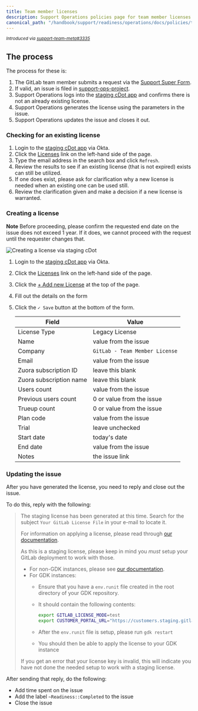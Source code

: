 ```yaml
---
title: Team member licenses
description: Support Operations policies page for team member licenses
canonical_path: "/handbook/support/readiness/operations/docs/policies/team_member_licenses"
---
```


<sup>*Introduced via [support-team-meta#3335](https://gitlab.com/gitlab-com/support/support-team-meta/-/issues/3335)*</sup>

## The process

The process for these is:

1. The GitLab team member submits a request via the
   [Support Super Form](https://support-super-form-gitlab-com-support-support-op-651f22e90ce6d7.gitlab.io/).
1. If valid, an issue is filed in
   [support-ops-project](https://gitlab.com/gitlab-com/support/support-ops/support-ops-project).
1. Support Operations logs into the
   [staging cDot app](https://customers.staging.gitlab.com/admin/license/new_license)
   and confirms there is not an already existing license.
1. Support Operations generates the license using the parameters in the issue.
1. Support Operations updates the issue and closes it out.

### Checking for an existing license

1. Login to the
   [staging cDot app](https://customers.staging.gitlab.com/admins/sign_in) via
   Okta.
1. Click the [Licenses](https://customers.staging.gitlab.com/admin/license) link
   on the left-hand side of the page.
1. Type the email address in the search box and click `Refresh`.
1. Review the results to see if an existing license (that is not expired) exists
   can still be utilized.
1. If one does exist, please ask for clarification why a new license is needed
   when an existing one can be used still.
1. Review the clarification given and make a decision if a new license is
   warranted.

### Creating a license

**Note** Before proceeding, please confirm the requested end date on the issue
does not exceed 1 year. If it does, we cannot proceed with the request until
the requester changes that.

![Creating a license via staging cDot](/images/support/readiness/operations/generating_license_via_staging.gif)

1. Login to the
   [staging cDot app](https://customers.staging.gitlab.com/admins/sign_in) via
   Okta.
1. Click the [Licenses](https://customers.staging.gitlab.com/admin/license) link
   on the left-hand side of the page.
1. Click the
   [+ Add new License](https://customers.staging.gitlab.com/admin/license/new_license)
   at the top of the page.
1. Fill out the details on the form
1. Click the `✓ Save` button at the bottom of the form.

   | Field                   | Value                              |
   |-------------------------|------------------------------------|
   | License Type            | Legacy License                     |
   | Name                    | value from the issue               |
   | Company                 | `GitLab - Team Member License`     |
   | Email                   | value from the issue               |
   | Zuora subscription ID   | leave this blank                   |
   | Zuora subscription name | leave this blank                   |
   | Users count             | value from the issue               |
   | Previous users count    | 0 or value from the issue          |
   | Trueup count            | 0 or value from the issue          |
   | Plan code               | value from the issue               |
   | Trial                   | leave unchecked                    |
   | Start date              | today's date                       |
   | End date                | value from the issue               |
   | Notes                   | the issue link                     |

### Updating the issue

After you have generated the license, you need to reply and close out the issue.

To do this, reply with the following:

> The staging license has been generated at this time. Search for the subject
> `Your GitLab License File` in your e-mail to locate it.
>
> For information on applying a license, please read through
> [our documentation](https://docs.gitlab.com/administration/license_file/).
>
> As this is a staging license, please keep in mind you *must* setup your GitLab
> deployment to work with those.
>
> - For non-GDK instances, please see
>   [our documentation](https://docs.gitlab.com/omnibus/development/setup.html#use-customers-portal-staging-in-gitlab).
> - For GDK instances:
>   - Ensure that you have a `env.runit` file created in the root directory of
>     your GDK repository.
>   - It should contain the following contents:
>
>     ```bash
>     export GITLAB_LICENSE_MODE=test
>     export CUSTOMER_PORTAL_URL="https://customers.staging.gitlab.com"
>     ```
>
>   - After the `env.runit` file is setup, please run `gdk restart`
>   - You should then be able to apply the license to your GDK instance
>
> If you get an error that your license key is invalid, this will indicate you
> have not done the needed setup to work with a staging license.

After sending that reply, do the following:

- Add time spent on the issue
- Add the label `~Readiness::Completed` to the issue
- Close the issue
